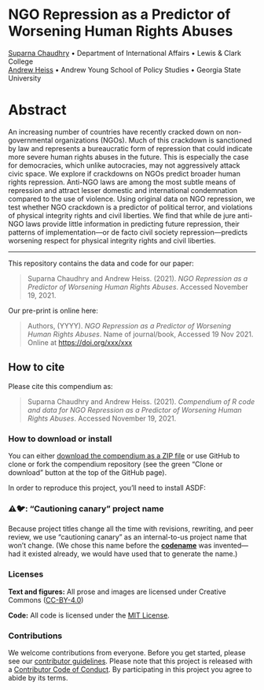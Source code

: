 
<!-- README.md is generated from README.Rmd. Please edit that file -->

# NGO Repression as a Predictor of Worsening Human Rights Abuses

[Suparna Chaudhry](http://www.suparnachaudhry.com/) • Department of
International Affairs • Lewis & Clark College  
[Andrew Heiss](https://www.andrewheiss.com/) • Andrew Young School of
Policy Studies • Georgia State University

# Abstract

An increasing number of countries have recently cracked down on
non-governmental organizations (NGOs). Much of this crackdown is
sanctioned by law and represents a bureaucratic form of repression that
could indicate more severe human rights abuses in the future. This is
especially the case for democracies, which unlike autocracies, may not
aggressively attack civic space. We explore if crackdowns on NGOs
predict broader human rights repression. Anti-NGO laws are among the
most subtle means of repression and attract lesser domestic and
international condemnation compared to the use of violence. Using
original data on NGO repression, we test whether NGO crackdown is a
predictor of political terror, and violations of physical integrity
rights and civil liberties. We find that while de jure anti-NGO laws
provide little information in predicting future repression, their
patterns of implementation—or de facto civil society repression—predicts
worsening respect for physical integrity rights and civil liberties.

------------------------------------------------------------------------

This repository contains the data and code for our paper:

> Suparna Chaudhry and Andrew Heiss. (2021). *NGO Repression as a
> Predictor of Worsening Human Rights Abuses*. Accessed November 19,
> 2021.

Our pre-print is online here:

> Authors, (YYYY). *NGO Repression as a Predictor of Worsening Human
> Rights Abuses*. Name of journal/book, Accessed 19 Nov 2021. Online at
> <https://doi.org/xxx/xxx>

## How to cite

Please cite this compendium as:

> Suparna Chaudhry and Andrew Heiss. (2021). *Compendium of R code and
> data for NGO Repression as a Predictor of Worsening Human Rights
> Abuses*. Accessed November 19, 2021.

### How to download or install

You can either [download the compendium as a ZIP
file](/archive/master.zip) or use GitHub to clone or fork the compendium
repository (see the green “Clone or download” button at the top of the
GitHub page).

In order to reproduce this project, you’ll need to install ASDF:

### ⚠️🐦: “Cautioning canary” project name

Because project titles change all the time with revisions, rewriting,
and peer review, we use “cautioning canary” as an internal-to-us project
name that won’t change. (We chose this name before the
[**codename**](http://svmiller.com/codename/) was invented—had it
existed already, we would have used that to generate the name.)

### Licenses

**Text and figures:** All prose and images are licensed under Creative
Commons ([CC-BY-4.0](http://creativecommons.org/licenses/by/4.0/))

**Code:** All code is licensed under the [MIT License](LICENSE.md).

### Contributions

We welcome contributions from everyone. Before you get started, please
see our [contributor guidelines](CONTRIBUTING.md). Please note that this
project is released with a [Contributor Code of Conduct](CONDUCT.md). By
participating in this project you agree to abide by its terms.
